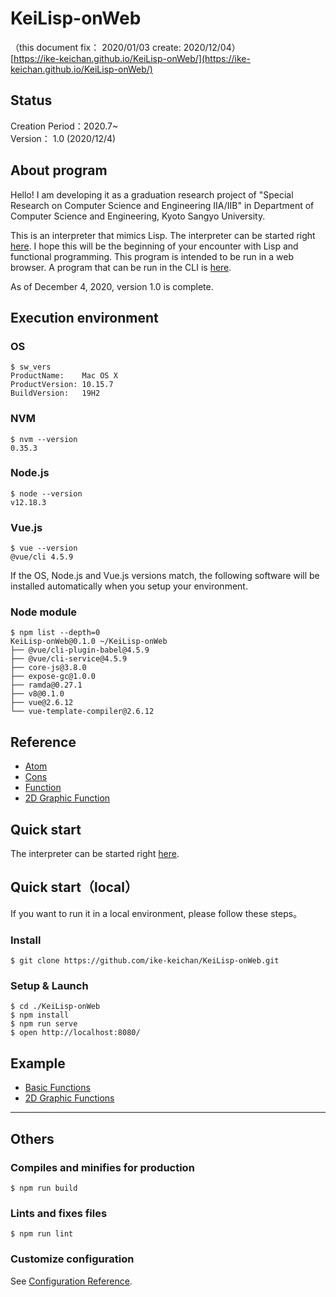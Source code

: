 # KeiLisp-onWeb
（this document fix： 2020/01/03 create: 2020/12/04）<br>
[https://ike-keichan.github.io/KeiLisp-onWeb/](https://ike-keichan.github.io/KeiLisp-onWeb/)

## Status
Creation Period：2020.7~<br>
Version： 1.0 (2020/12/4)

## About program
Hello! I am developing it as a graduation research project of "Special Research on Computer Science and Engineering IIA/IIB" in Department of Computer Science and Engineering, Kyoto Sangyo University. 

This is an interpreter that mimics Lisp. The interpreter can be started right [here](https://ike-keichan.github.io/KeiLisp-onWeb/).
I hope this will be the beginning of your encounter with Lisp and functional programming.
This program is intended to be run in a web browser.
A program that can be run in the CLI is [here](https://github.com/ike-keichan/KeiLisp).

As of December 4, 2020, version 1.0 is complete.
## Execution environment
### OS
```
$ sw_vers
ProductName:	Mac OS X
ProductVersion:	10.15.7
BuildVersion:	19H2
```

### NVM
```
$ nvm --version
0.35.3
```

### Node.js
```
$ node --version
v12.18.3
```

### Vue.js
```
$ vue --version
@vue/cli 4.5.9
```

If the OS, Node.js and Vue.js versions match, the following software will be installed automatically when you setup your environment.

### Node module
```
$ npm list --depth=0
KeiLisp-onWeb@0.1.0 ~/KeiLisp-onWeb
├── @vue/cli-plugin-babel@4.5.9
├── @vue/cli-service@4.5.9
├── core-js@3.8.0
├── expose-gc@1.0.0
├── ramda@0.27.1
├── v8@0.1.0
├── vue@2.6.12
└── vue-template-compiler@2.6.12
```

## Reference
+ [Atom](./README_Atom.md)
+ [Cons](./README_Cons.md)
+ [Function](./README_Function.md)
+ [2D Graphic Function](./README_2DGraphic.md)

## Quick start
The interpreter can be started right [here](https://ike-keichan.github.io/KeiLisp-onWeb/).

## Quick start（local）
If you want to run it in a local environment, please follow these steps。

### Install
```
$ git clone https://github.com/ike-keichan/KeiLisp-onWeb.git
```

### Setup & Launch
```
$ cd ./KeiLisp-onWeb
$ npm install
$ npm run serve
$ open http://localhost:8080/
```

## Example
+ [Basic Functions](./README_Example.md#basic-funcitons-example)
+ [2D Graphic Functions](./README_Example.md#2d-graphic-functions-example)

---
## Others

### Compiles and minifies for production
```
$ npm run build
```

### Lints and fixes files
```
$ npm run lint
```

### Customize configuration
See [Configuration Reference](https://cli.vuejs.org/config/).

